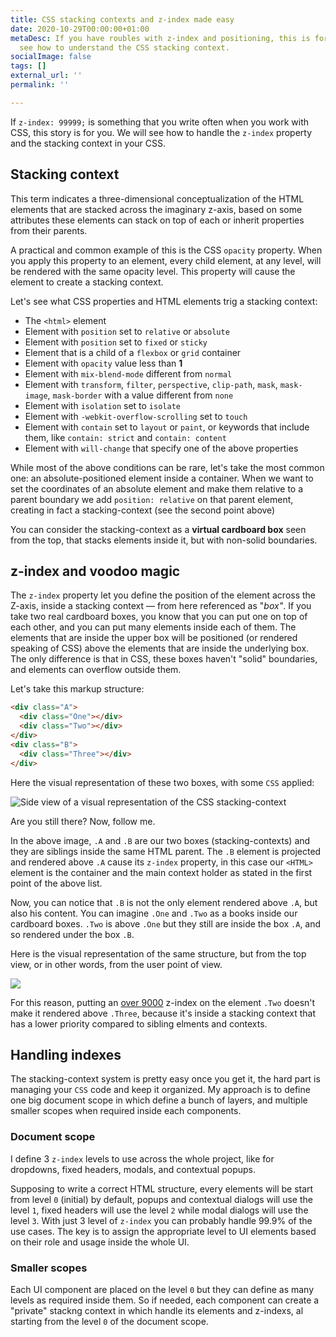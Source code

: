 ```yaml
---
title: CSS stacking contexts and z-index made easy
date: 2020-10-29T00:00:00+01:00
metaDesc: If you have roubles with z-index and positioning, this is for you. Let's
  see how to understand the CSS stacking context.
socialImage: false
tags: []
external_url: ''
permalink: ''

---
```

If `z-index: 99999;` is something that you write often when you work with CSS, this story is for you. We will see how to handle the `z-index`  property and the stacking context in your CSS.

## Stacking context

This term indicates a three-dimensional conceptualization of the HTML elements that are stacked across the imaginary z-axis, based on some attributes these elements can stack on top of each or inherit properties from their parents.

A practical and common example of this is the CSS `opacity` property. When you apply this property to an element, every child element, at any level, will be rendered with the same opacity level. This property will cause the element to create a stacking context.

Let's see what CSS properties and HTML elements trig a stacking context:

* The `<html>` element
* Element with `position` set to `relative` or `absolute`
* Element with `position` set to `fixed` or `sticky`
* Element that is a child of a `flexbox` or `grid` container
* Element with `opacity` value less than **1**
* Element with `mix-blend-mode` different from `normal`
* Element with `transform`, `filter`, `perspective`, `clip-path`, `mask`, `mask-image`, `mask-border` with a value different from `none`
* Element with `isolation` set to `isolate`
* Element with `-webkit-overflow-scrolling` set to `touch`
* Element with `contain` set to `layout` or `paint`, or keywords that include them, like `contain: strict` and `contain: content`
* Element with `will-change` that specify one of the above properties

While most of the above conditions can be rare, let's take the most common one: an absolute-positioned element inside a container. When we want to set the coordinates of an absolute element and make them relative to a parent boundary we add `position: relative` on that parent element, creating in fact a stacking-context (see the second point above)

You can consider the stacking-context as a **virtual cardboard box** seen from the top, that stacks elements inside it, but with non-solid boundaries.

## z-index and voodoo magic

The `z-index` property let you define the position of the element across the Z-axis, inside a stacking context — from here referenced as "_box"_. If you take two real cardboard boxes, you know that you can put one on top of each other, and you can put many elements inside each of them. The elements that are inside the upper box will be positioned (or rendered speaking of CSS) above the elements that are inside the underlying box. The only difference is that in CSS, these boxes haven't "solid" boundaries, and elements can overflow outside them.

Let's take this markup structure:

```html
<div class="A">
  <div class="One"></div>
  <div class="Two"></div>
</div>
<div class="B">
  <div class="Three"></div>
</div>
```

Here the visual representation of these two boxes, with some `CSS` applied:

![Side view of a visual representation of the CSS stacking-context](/images/uploads/z-index-side.svg)

Are you still there? Now, follow me.

In the above image, `.A` and `.B` are our two boxes (stacking-contexts) and they are siblings inside the same HTML parent. The `.B` element is projected and rendered above `.A` cause its `z-index` property, in this case our `<HTML>` element is the container and the main context holder as stated in the first point of the above list.

Now, you can notice that `.B` is not the only element rendered above `.A`, but also his content. You can imagine `.One` and `.Two` as a books inside our cardboard boxes. `.Two` is above `.One` but they still are inside the box `.A`, and so rendered under the box `.B`.

Here is the visual representation of the same structure, but from the top view, or in other words, from the user point of view.

![](/images/uploads/z-index-top.svg)

For this reason, putting an [over 9000](https://i.imgur.com/Okh8Z8i.gif) z-index on the element `.Two` doesn't make it rendered above `.Three`, because it's inside a stacking context that has a lower priority compared to sibling elments and contexts.

## Handling indexes

The stacking-context system is pretty easy once you get it, the hard part is managing your `CSS` code and keep it organized. My approach is to define one big document scope in which define a bunch of layers, and multiple smaller scopes when required inside each components.

### Document scope

I define 3 `z-index` levels to use across the whole project, like for dropdowns, fixed headers, modals, and contextual popups.

Supposing to write a correct HTML structure, every elements will be start from level `0` (initial) by default, popups and contextual dialogs will use the level `1`, fixed headers will use the level `2` while modal dialogs will use the level `3`. With just 3 level of `z-index` you can probably handle 99.9% of the use cases. The key is to assign the appropriate level to UI elements based on their role and usage inside the whole UI.

### Smaller scopes

Each UI component are placed on the level `0` but they can define as many levels as required inside them. So if needed, each component can create a "private" stackng context in which handle its elements and z-indexs, al starting from the level `0` of the document scope.

